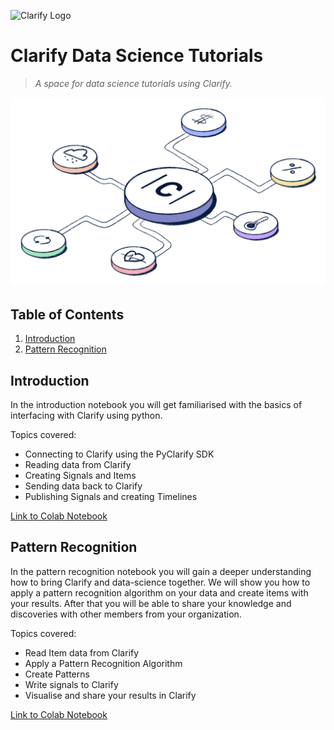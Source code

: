 ![Clarify Logo](https://global-uploads.webflow.com/5e81e464dad44d3a9a32d1f4/5ed10fc3f1ff8467f4466786_logo.svg)

# Clarify Data Science Tutorials

> _A space for data science tutorials using Clarify._

![doodle](media/light-3.png)

## Table of Contents

1. [Introduction](#intro)
2. [Pattern Recognition](#pattern)

<a name="intro"></a>

## Introduction

In the introduction notebook you will get familiarised with the basics of interfacing with Clarify using python.

Topics covered:

- Connecting to Clarify using the PyClarify SDK
- Reading data from Clarify
- Creating Signals and Items
- Sending data back to Clarify
- Publishing Signals and creating Timelines

[Link to Colab Notebook](https://colab.research.google.com/github/searis/data-science-tutorials/blob/main/tutorials/Introduction.ipynb)

<a name="pattern"></a>

## Pattern Recognition

In the pattern recognition notebook you will gain a deeper understanding how to bring Clarify and data-science together. We will show you how to apply a pattern recognition algorithm on your data and create items with your results. After that you will be able to share your knowledge and discoveries with other members from your organization.

Topics covered:

- Read Item data from Clarify
- Apply a Pattern Recognition Algorithm
- Create Patterns
- Write signals to Clarify
- Visualise and share your results in Clarify

[Link to Colab Notebook](https://colab.research.google.com/github/searis/data-science-tutorials/blob/main/tutorials/Pattern%20Recognition.ipynb)
